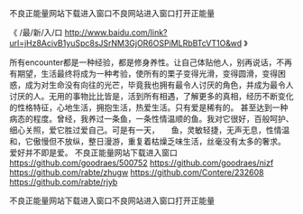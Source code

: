 
不良正能量网站下载进入窗口不良网站进入窗口打开正能量




《 /最/新/入/口  http://www.baidu.com/link?url=jHz8AcivB1yuSpc8sJSrNM3GjOR6OSPiMLRbBTcVT1O&wd 》




所有encounter都是一种经验，都是修身养性。让自己体贴他人，别再说话，不再有期望，生活最终将成为一种考验，使所有的栗子变得光滑，变得圆滑，变得困惑，成为对生命没有向往的光芒，毕竟我也拥有最令人讨厌的角色，并成为最令人讨厌的人。无用的事物比比皆是，活到所有相遇，了解更多的真相，经历不断变化的性格特征，心地生活，拥抱生活，热爱生活。只有爱是稀有的。
甚至达到一种病态的程度。曾经，我养过一条鱼，一条性情温顺的鱼。我对它很好，百般呵护、细心关照，爱它胜过爱自己。可是有一天，　　鱼，灵敏轻捷，无声无息，性情温和，它傲慢但不放纵，整日漫游，重复着枯燥乏味生活，丝毫没有太多的奢求。
爱好并不即是爱。
不良正能量网站下载进入窗口
https://github.com/goodraes/500752
https://github.com/goodraes/nizf
https://github.com/rabte/zhugw
https://github.com/Contere/232608
https://github.com/rabte/rjyb





不良正能量网站下载进入窗口不良网站进入窗口打开正能量
